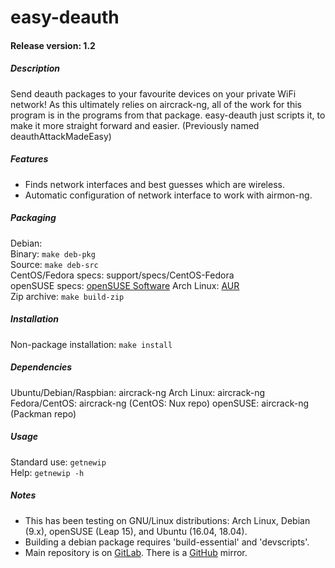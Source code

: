 # easy-deauth

#### Release version: 1.2

##### Description
Send deauth packages to your favourite devices on your private WiFi network!
As this ultimately relies on aircrack-ng, all of the work for this program is in the programs from that package.
easy-deauth just scripts it, to make it more straight forward and easier.
(Previously named deauthAttackMadeEasy)

##### Features  
- Finds network interfaces and best guesses which are wireless.
- Automatic configuration of network interface to work with airmon-ng.

##### Packaging
Debian:  
	Binary: `make deb-pkg`  
	Source: `make deb-src`  
CentOS/Fedora specs: support/specs/CentOS-Fedora  
openSUSE specs: [openSUSE Software](https://software.opensuse.org/package/easy-deauth)
Arch Linux: [AUR](https://aur.archlinux.org/packages/easy-deauth)  
Zip archive: `make build-zip`  

##### Installation
Non-package installation: `make install`  

##### Dependencies  
Ubuntu/Debian/Raspbian: aircrack-ng
Arch Linux: aircrack-ng
Fedora/CentOS: aircrack-ng (CentOS: Nux repo)
openSUSE: aircrack-ng (Packman repo)

##### Usage
Standard use: `getnewip`  
Help: `getnewip -h`  

##### Notes
- This has been testing on GNU/Linux distributions: Arch Linux, Debian (9.x), openSUSE (Leap 15), and Ubuntu (16.04, 18.04).
- Building a debian package requires 'build-essential' and 'devscripts'.
- Main repository is on [GitLab](https://gitlab.com/BobyMCbobs/easy-deauth). There is a [GitHub](https://github.com/BobyMCbobs/easy-deauth) mirror.
